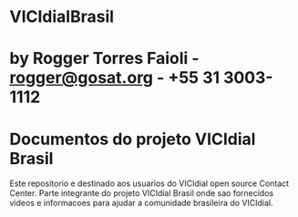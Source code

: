 # VICIdialBrasil
# by Rogger Torres Faioli - rogger@gosat.org - +55 31 3003-1112
# Documentos do projeto VICIdial Brasil
Este repositorio e destinado aos usuarios do VICIdial open source Contact Center. Parte integrante do projeto VICIdial Brasil onde sao fornecidos videos e informacoes para ajudar a comunidade brasileira do VICIdial.
